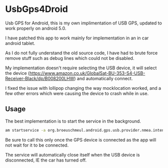 # UsbGps4Droid
Usb GPS for Android, this is my own implimentation of USB GPS, updated to work properly on android 5.0.

I have patched this app to work mainly for implementation in an in car android tablet.

As I do not fully understand the old source code, I have had to brute force remove stuff such as debug lines which could not be disabled.

My implementation doesn't require selecting the USB device, it will select the device (https://www.amazon.co.uk/GlobalSat-BU-353-S4-USB-Receiver-Black/dp/B008200LHW) and automatically connect.

I fixed the issue with lollipop changing the way mocklocation worked, and a few other errors which were causing the device to crash while in use.

Usage
-----

The best implementation is to start the service in the background.

```bash
am startservice -a org.broeuschmeul.android.gps.usb.provider.nmea.intent.action.START_GPS_PROVIDER
```

Be sure to call this only once the GPS device is connected as the app will not wait for it to be connected.

The service will automatically close itself when the USB device is disconnected, IE the car has turned off.
